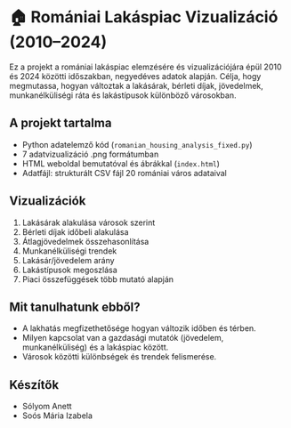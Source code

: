 # 🏠 Romániai Lakáspiac Vizualizáció (2010–2024)

Ez a projekt a romániai lakáspiac elemzésére és vizualizációjára épül 2010 és 2024 közötti időszakban, negyedéves adatok alapján. Célja, hogy megmutassa, hogyan változtak a lakásárak, bérleti díjak, jövedelmek, munkanélküliségi ráta és lakástípusok különböző városokban.

##  A projekt tartalma

- Python adatelemző kód (`romanian_housing_analysis_fixed.py`)
- 7 adatvizualizáció .png formátumban 
- HTML weboldal bemutatóval és ábrákkal (`index.html`)
- Adatfájl: strukturált CSV fájl 20 romániai város adataival

## Vizualizációk

1. Lakásárak alakulása városok szerint
2. Bérleti díjak időbeli alakulása
3. Átlagjövedelmek összehasonlítása
4. Munkanélküliségi trendek
5. Lakásár/jövedelem arány
6. Lakástípusok megoszlása
7. Piaci összefüggések több mutató alapján

##  Mit tanulhatunk ebből?

- A lakhatás megfizethetősége hogyan változik időben és térben.
- Milyen kapcsolat van a gazdasági mutatók (jövedelem, munkanélküliség) és a lakáspiac között.
- Városok közötti különbségek és trendek felismerése.

## Készítők

- Sólyom Anett  
- Soós Mária Izabela

